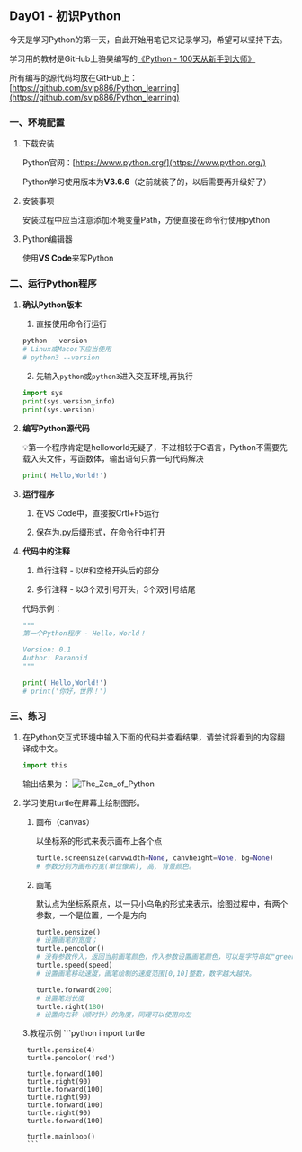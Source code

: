 ## Day01 - 初识Python

今天是学习Python的第一天，自此开始用笔记来记录学习，希望可以坚持下去。

学习用的教材是GitHub上骆昊编写的[《Python - 100天从新手到大师》](https://github.com/jackfrued/Python-100-Days)

所有编写的源代码均放在GitHub上：[https://github.com/svip886/Python_learning](https://github.com/svip886/Python_learning)

### 一、环境配置
1. 下载安装
   
   Python官网：[https://www.python.org/](https://www.python.org/)
   
   Python学习使用版本为**V3.6.6**（之前就装了的，以后需要再升级好了）

2. 安装事项
   
   安装过程中应当注意添加环境变量Path，方便直接在命令行使用python

3. Python编辑器
   
   使用**VS Code**来写Python

### 二、运行Python程序
1. **确认Python版本**
    
    1. 直接使用命令行运行
    ```python
    python --version
    # Linux或Macos下应当使用
    # python3 --version
    ```

    2. 先输入`python`或`python3`进入交互环境,再执行
   
    ```python
    import sys
    print(sys.version_info)
    print(sys.version)
    ```

2. **编写Python源代码**

    💡第一个程序肯定是helloworld无疑了，不过相较于C语言，Python不需要先载入头文件，写函数体，输出语句只靠一句代码解决
    ```python
    print('Hello,World!')
    ```

3. **运行程序**

    1. 在VS Code中，直接按Crtl+F5运行
    
    2. 保存为.py后缀形式，在命令行中打开

4. **代码中的注释**

    1. 单行注释 - 以#和空格开头后的部分
    
    2. 多行注释 - 以3个双引号开头，3个双引号结尾

    代码示例：
    ```python
    """
    第一个Python程序 - Hello，World！
    
    Version: 0.1
    Author: Paranoid
    """

    print('Hello,World!')
    # print('你好，世界！')
    ```

### 三、练习

1. 在Python交互式环境中输入下面的代码并查看结果，请尝试将看到的内容翻译成中文。
    ```python
    import this
    ```
    
    输出结果为：
    ![The_Zen_of_Python](https://s3.ax1x.com/2021/01/18/s6SnLq.png)

2. 学习使用turtle在屏幕上绘制图形。

    1. 画布（canvas）

        以坐标系的形式来表示画布上各个点

        ```python
        turtle.screensize(canvwidth=None, canvheight=None, bg=None)
        # 参数分别为画布的宽(单位像素), 高, 背景颜色。
        ```

    2. 画笔

        默认点为坐标系原点，以一只小乌龟的形式来表示，绘图过程中，有两个参数，一个是位置，一个是方向

        ```python
        turtle.pensize() 
        # 设置画笔的宽度；
        turtle.pencolor()
        # 没有参数传入，返回当前画笔颜色，传入参数设置画笔颜色，可以是字符串如"green", "red",也可以是RGB 3元组。
        turtle.speed(speed)
        # 设置画笔移动速度，画笔绘制的速度范围[0,10]整数，数字越大越快。

        turtle.forward(200)
        # 设置笔划长度
        turtle.right(180)
        # 设置向右转（顺时针）的角度，同理可以使用向左
        ```
    3.教程示例
        ```python
        import turtle

        turtle.pensize(4)
        turtle.pencolor('red')
        
        turtle.forward(100)
        turtle.right(90)
        turtle.forward(100)
        turtle.right(90)
        turtle.forward(100)
        turtle.right(90)
        turtle.forward(100)

        turtle.mainloop()
        ```
